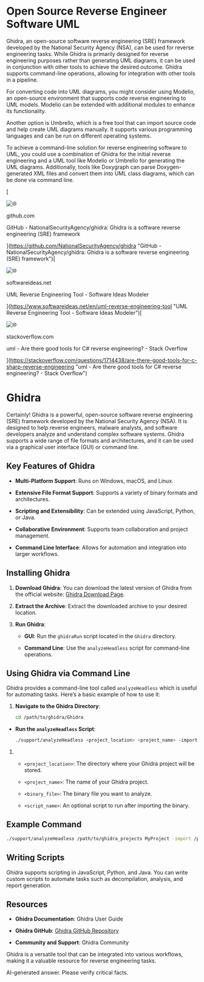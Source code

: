 
# Open Source Reverse Engineer Software UML

Ghidra, an open-source software reverse engineering (SRE) framework developed by the National Security Agency (NSA), can be used for reverse engineering tasks. While Ghidra is primarily designed for reverse engineering purposes rather than generating UML diagrams, it can be used in conjunction with other tools to achieve the desired outcome. Ghidra supports command-line operations, allowing for integration with other tools in a pipeline.

For converting code into UML diagrams, you might consider using Modelio, an open-source environment that supports code reverse engineering to UML models. Modelio can be extended with additional modules to enhance its functionality.

Another option is Umbrello, which is a free tool that can import source code and help create UML diagrams manually. It supports various programming languages and can be run on different operating systems.

To achieve a command-line solution for reverse engineering software to UML, you could use a combination of Ghidra for the initial reverse engineering and a UML tool like Modelio or Umbrello for generating the UML diagrams. Additionally, tools like Doxygraph can parse Doxygen-generated XML files and convert them into UML class diagrams, which can be done via command line.

[

![🌐](https://imgs.search.brave.com/xxsA4YxzaR0cl-DBsH9-lpv2gsif3KMYgM87p26bs_o/rs:fit:32:32:1:0/g:ce/aHR0cDovL2Zhdmlj/b25zLnNlYXJjaC5i/cmF2ZS5jb20vaWNv/bnMvYWQyNWM1NjA5/ZjZmZjNlYzI2MDNk/N2VkNmJhYjE2MzZl/MDY5ZTMxMDUzZmY1/NmU3NWIzNWVmMjk0/NTBjMjJjZi9naXRo/dWIuY29tLw)

github.com

GitHub - NationalSecurityAgency/ghidra: Ghidra is a software reverse engineering (SRE) framework

](https://github.com/NationalSecurityAgency/ghidra "GitHub - NationalSecurityAgency/ghidra: Ghidra is a software reverse engineering (SRE) framework")[

![🌐](https://imgs.search.brave.com/tq3u8t5C_cfY2Esl_9RyMxV67AQudgha7Whg44USfi0/rs:fit:32:32:1:0/g:ce/aHR0cDovL2Zhdmlj/b25zLnNlYXJjaC5i/cmF2ZS5jb20vaWNv/bnMvMTBkYWVlMzcz/M2E5Nzg4NTUzY2U0/NTRlMDk4ZDk5NDI4/MjFmYjkyZWM2NDUx/OWJhMWMwNzVmZWE4/MjVkYTAzNy93d3cu/c29mdHdhcmVpZGVh/cy5uZXQv)

softwareideas.net

UML Reverse Engineering Tool - Software Ideas Modeler

](https://www.softwareideas.net/en/uml-reverse-engineering-tool "UML Reverse Engineering Tool - Software Ideas Modeler")[

![🌐](https://imgs.search.brave.com/4WRMec_wn8Q9LO6DI43kkBvIL6wD5TYCXztC9C9kEI0/rs:fit:32:32:1:0/g:ce/aHR0cDovL2Zhdmlj/b25zLnNlYXJjaC5i/cmF2ZS5jb20vaWNv/bnMvNWU3Zjg0ZjA1/YjQ3ZTlkNjQ1ODA1/MjAwODhiNjhjYWU0/OTc4MjM4ZDJlMTBi/ODExYmNiNTkzMjdh/YjM3MGExMS9zdGFj/a292ZXJmbG93LmNv/bS8)

stackoverflow.com

uml - Are there good tools for C# reverse engineering? - Stack Overflow

](https://stackoverflow.com/questions/1714438/are-there-good-tools-for-c-sharp-reverse-engineering "uml - Are there good tools for C# reverse engineering? - Stack Overflow")

# Ghidra

Certainly! Ghidra is a powerful, open-source software reverse engineering (SRE) framework developed by the National Security Agency (NSA). It is designed to help reverse engineers, malware analysts, and software developers analyze and understand complex software systems. Ghidra supports a wide range of file formats and architectures, and it can be used via a graphical user interface (GUI) or command line.

## Key Features of Ghidra

- **Multi-Platform Support**: Runs on Windows, macOS, and Linux.
    
- **Extensive File Format Support**: Supports a variety of binary formats and architectures.
    
- **Scripting and Extensibility**: Can be extended using JavaScript, Python, or Java.
    
- **Collaborative Environment**: Supports team collaboration and project management.
    
- **Command Line Interface**: Allows for automation and integration into larger workflows.
    

## Installing Ghidra

1. **Download Ghidra**: You can download the latest version of Ghidra from the official website: [Ghidra Download Page](https://ghidra-sre.org/).
    
2. **Extract the Archive**: Extract the downloaded archive to your desired location.
    
3. **Run Ghidra**:
    
    - **GUI**: Run the `ghidraRun` script located in the `Ghidra` directory.
        
    - **Command Line**: Use the `analyzeHeadless` script for command-line operations.
        

## Using Ghidra via Command Line

Ghidra provides a command-line tool called `analyzeHeadless` which is useful for automating tasks. Here’s a basic example of how to use it:

1. **Navigate to the Ghidra Directory**:
    
    ``` bash
    cd /path/to/ghidra/Ghidra 
    ```
    

- **Run the `analyzeHeadless` Script**:
    
    ``` bash
    ./support/analyzeHeadless <project_location> <project_name> -import <binary_file> -postScript <script_name> 
    ```
    

1. - `<project_location>`: The directory where your Ghidra project will be stored.
        
    - `<project_name>`: The name of your Ghidra project.
        
    - `<binary_file>`: The binary file you want to analyze.
        
    - `<script_name>`: An optional script to run after importing the binary.
        

## Example Command

``` bash
./support/analyzeHeadless /path/to/ghidra_projects MyProject -import /path/to/binary_file -postScript MyScript.py 
```

## Writing Scripts

Ghidra supports scripting in JavaScript, Python, and Java. You can write custom scripts to automate tasks such as decompilation, analysis, and report generation.

## Resources

- **Ghidra Documentation**: Ghidra User Guide
    
- **Ghidra GitHub**: [Ghidra GitHub Repository](https://github.com/NationalSecurityAgency/ghidra)
    
- **Community and Support**: Ghidra Community
    

Ghidra is a versatile tool that can be integrated into various workflows, making it a valuable resource for reverse engineering tasks.

AI-generated answer. Please verify critical facts.